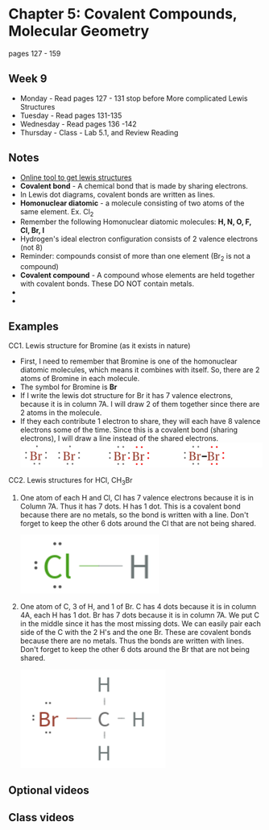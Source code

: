 # Chapter 5:  Covalent Compounds, Molecular Geometry

pages 127 - 159

## Week 9

- Monday - Read pages 127 - 131 stop before More complicated Lewis Structures
- Tuesday - Read pages 131-135
- Wednesday - Read pages 136 -142
- Thursday - Class - Lab 5.1, and Review Reading

## Notes

- [Online tool to get lewis structures](https://www.wolframalpha.com/widgets/view.jsp?id=c11e9ad0ab00998884f0733c8f62c07d)
- **Covalent bond** - A chemical bond that is made by sharing electrons.
- In Lewis dot diagrams, covalent bonds are written as lines.
- **Homonuclear diatomic** - a molecule consisting of two atoms of the same element. Ex. Cl<sub>2</sub>
- Remember the following Homonuclear diatomic molecules: **H, N, O, F, Cl, Br, I**
- Hydrogen's ideal electron configuration consists of 2 valence electrons (not 8)
- Reminder: compounds consist of more than one element (Br<sub>2</sub> is not a compound)
- **Covalent compound** - A compound whose elements are held together with covalent bonds. These DO NOT contain metals.
- 
- 

## Examples

CC1. Lewis structure for Bromine (as it exists in nature)
- First, I need to remember that Bromine is one of the homonuclear diatomic molecules, which means it combines with itself. So, there are 2 atoms of Bromine in each molecule.
- The symbol for Bromine is **Br**
- If I write the lewis dot structure for Br it has 7 valence electrons, because it is in column 7A. I will draw 2 of them together since there are 2 atoms in the molecule.
- If they each contribute 1 electron to share, they will each have 8 valence electrons some of the time. Since this is a covalent bond (sharing electrons), I will draw a line instead of the shared electrons. 
	 ![BromineLewisDot](BromineLewis.png)

CC2. Lewis structures for HCl, CH<sub>3</sub>Br
1. One atom of each H and Cl, Cl has 7 valence electrons because it is in Column 7A. Thus it has 7 dots. H has 1 dot. This is a covalent bond because there are no metals, so the bond is written with a line. Don't forget to keep the other 6 dots around the Cl that are not being shared.

	 ![HCl_lewis](HCl_lewis.png)

2. One atom of C, 3 of H, and 1 of Br. C has 4 dots because it is in column 4A, each H has 1 dot. Br has 7 dots because it is in column 7A. We put C in the middle since it has the most missing dots. We can easily pair each side of the C with the 2 H's and the one Br. These are covalent bonds because there are no metals. Thus the bonds are written with lines. Don't forget to keep the other 6 dots around the Br that are not being shared.

	 ![CH3Br_lewis](CH3Br_lewis.png)

## Optional videos


## Class videos
